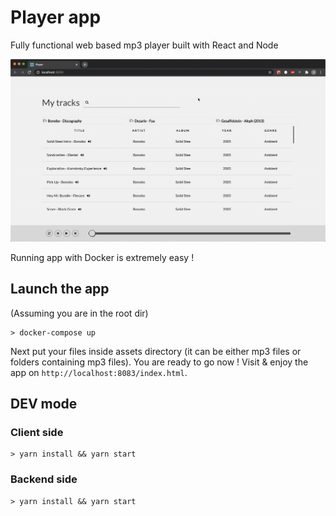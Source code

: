 # Player app

Fully functional web based mp3 player built with React and Node

![Alt Demo](https://raw.githubusercontent.com/jedluk/random/master/player/player_demo.gif)

Running app with Docker is extremely easy !

## Launch the app

(Assuming you are in the root dir)

```
> docker-compose up
```

Next put your files inside assets directory (it can be either mp3 files or folders containing mp3 files). You are ready to go now !
Visit & enjoy the app on `http://localhost:8083/index.html`.

## DEV mode

### Client side

```
> yarn install && yarn start
```

### Backend side

```
> yarn install && yarn start
```
